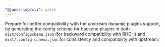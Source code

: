 ```yaml
---
"@janus-idp/cli": patch
---
```


Prepare for better compatibility with the upstream dynamic plugins support, by generating the config schema for backend plugins in both `dist/configSchema.json` (for backward compatibility with RHDH) and `dist/.config-schema.json` for consistency and compatibility with upstream.
